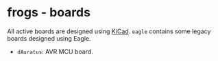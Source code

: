 # frogs - boards
All active boards are designed using [KiCad](https://www.kicad.org/). `eagle` contains some legacy boards designed using Eagle.
- `dAuratus`: AVR MCU board.



